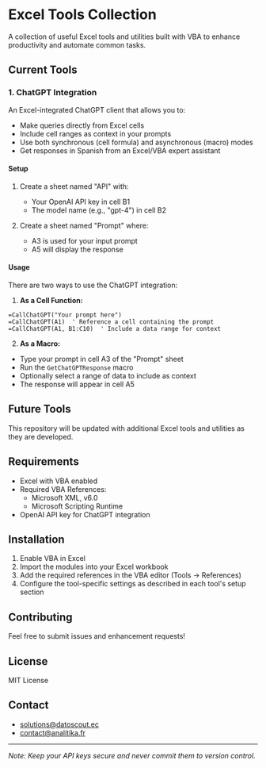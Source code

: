 # Excel Tools Collection

A collection of useful Excel tools and utilities built with VBA to enhance productivity and automate common tasks.

## Current Tools

### 1. ChatGPT Integration
An Excel-integrated ChatGPT client that allows you to:
- Make queries directly from Excel cells
- Include cell ranges as context in your prompts
- Use both synchronous (cell formula) and asynchronous (macro) modes
- Get responses in Spanish from an Excel/VBA expert assistant

#### Setup
1. Create a sheet named "API" with:
   - Your OpenAI API key in cell B1
   - The model name (e.g., "gpt-4") in cell B2

2. Create a sheet named "Prompt" where:
   - A3 is used for your input prompt
   - A5 will display the response

#### Usage
There are two ways to use the ChatGPT integration:

1. **As a Cell Function:**
```excel
=CallChatGPT("Your prompt here")
=CallChatGPT(A1)  ' Reference a cell containing the prompt
=CallChatGPT(A1, B1:C10)  ' Include a data range for context
```

2. **As a Macro:**
- Type your prompt in cell A3 of the "Prompt" sheet
- Run the `GetChatGPTResponse` macro
- Optionally select a range of data to include as context
- The response will appear in cell A5

## Future Tools
This repository will be updated with additional Excel tools and utilities as they are developed.

## Requirements
- Excel with VBA enabled
- Required VBA References:
  - Microsoft XML, v6.0
  - Microsoft Scripting Runtime
- OpenAI API key for ChatGPT integration

## Installation
1. Enable VBA in Excel
2. Import the modules into your Excel workbook
3. Add the required references in the VBA editor (Tools → References)
4. Configure the tool-specific settings as described in each tool's setup section

## Contributing
Feel free to submit issues and enhancement requests!

## License
MIT License

## Contact
 - solutions@datoscout.ec
 - contact@analitika.fr

---
*Note: Keep your API keys secure and never commit them to version control.*
